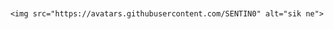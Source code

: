 
<!DOCTYPE html>

<html>

<head>

  <style>

    .center {

      display: flex;

      justify-content: center;

      align-items: center;

      height: 100vh;

    }

  </style>

</head>

<body>

  <div class="center">

    <img src="https://avatars.githubusercontent.com/SENTIN0" alt="sik ne">

  </div>

</body>

</html>



  



	

    

<br>

	

<h1 align="center">Hi 👋, I'm Sentino</h1>

<h3 align="center">Someone who writes programming using python and nodejs in Sri Lanka</h3>

<p align="left"> <img src="https://komarev.com/ghpvc/?username=sentin0&label=Profile%20views&color=0e75b6&style=flat" alt="sentin0" /> </p>

- 🔭 I’m currently working on [Fibonacci](SENTIN0/Fibonacci-series.git)

- 🌱 I’m currently learning **Nodejs**

- 📫 How to reach me **Sentinocomings4u@gmail.com**

<h3 align="left">Connect with me:</h3>

<p align="left">

<a href="https://stackoverflow.com/users/sentino" target="blank"><img align="center" src="https://raw.githubusercontent.com/rahuldkjain/github-profile-readme-generator/master/src/images/icons/Social/stack-overflow.svg" alt="sentino" height="30" width="40" /></a>

<a href="https://fb.com/sentino jf" target="blank"><img align="center" src="https://raw.githubusercontent.com/rahuldkjain/github-profile-readme-generator/master/src/images/icons/Social/facebook.svg" alt="sentino jf" height="30" width="40" /></a>

<a href="https://instagram.com/_sentin0_" target="blank"><img align="center" src="https://raw.githubusercontent.com/rahuldkjain/github-profile-readme-generator/master/src/images/icons/Social/instagram.svg" alt="_sentin0_" height="30" width="40" /></a>

</p>

<h3 align="left">Languages and Tools:</h3>

<p align="left"> <a href="https://nodejs.org" target="_blank" rel="noreferrer"> <img src="https://raw.githubusercontent.com/devicons/devicon/master/icons/nodejs/nodejs-original-wordmark.svg" alt="nodejs" width="40" height="40"/> </a> <a href="https://www.python.org" target="_blank" rel="noreferrer"> <img src="https://raw.githubusercontent.com/devicons/devicon/master/icons/python/python-original.svg" alt="python" width="40" height="40"/> </a> </p>

<p><img align="center" src="https://github-readme-stats.vercel.app/api/top-langs?username=sentin0&show_icons=true&locale=en&layout=compact" alt="sentin0" /></p>


<!---
SENTIN0/SENTIN0 is a ✨ special ✨ repository because its `README.md` (this file) appears on your GitHub profile.
You can click the Preview link to take a look at your changes.
--->
